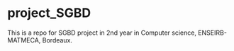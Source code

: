 # project_SGBD
This is a repo for SGBD project in 2nd year in Computer science, ENSEIRB-MATMECA, Bordeaux.
